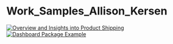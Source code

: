 # Work_Samples_Allison_Kersen
<!DOCTYPE html>
<html lang="en">
<head>
<meta charset="UTF-8">
<meta name="viewport" content="width=device-width, initial-scale=1.0">
<title>Tableau Visualization</title>
</head>
<body>
<div class='tableauPlaceholder' id='viz1714509120923' style='position: relative'><noscript><a href='#'><img alt='Overview and Insights into Product Shipping  ' src='https://public.tableau.com/static/images/Pr/ProductStoryDashboard/FloridaWipes/1_rss.png' style='border: none' /></a></noscript><object class='tableauViz'  style='display:none;'><param name='host_url' value='https%3A%2F%2Fpublic.tableau.com%2F' /> <param name='embed_code_version' value='3' /> <param name='site_root' value='' /><param name='name' value='ProductStoryDashboard/FloridaWipes' /><param name='tabs' value='no' /><param name='toolbar' value='yes' /><param name='static_image' value='https://public.tableau.com/static/images/Pr/ProductStoryDashboard/FloridaWipes/1.png' /> <param name='animate_transition' value='yes' /><param name='display_static_image' value='yes' /><param name='display_spinner' value='yes' /><param name='display_overlay' value='yes' /><param name='display_count' value='yes' /><param name='language' value='en-US' /><param name='filter' value='publish=yes' /></object></div> <script type='text/javascript'> var divElement = document.getElementById('viz1714509120923'); var vizElement = divElement.getElementsByTagName('object')[0]; vizElement.style.width='100%';vizElement.style.height=(vizElement.offsetWidth*0.75)+'px'; var scriptElement = document.createElement('script'); scriptElement.src = 'https://public.tableau.com/javascripts/api/viz_v1.js'; vizElement.parentNode.insertBefore(scriptElement, vizElement); </script>
</body>
</html>


<!DOCTYPE html>
<html lang="en">
<head>
<meta charset="UTF-8">
<meta name="viewport" content="width=device-width, initial-scale=1.0">
<title>Tableau Visualization</title>
</head>
<body>
<div class='tableauPlaceholder' id='viz1714509441488' style='position: relative'><noscript><a href='#'><img alt='Dashboard Package Example ' src='https://public.tableau.com/static/images/Ma/Maintenanceworkbookpackageexample/Story1/1_rss.png' style='border: none' /></a></noscript><object class='tableauViz'  style='display:none;'><param name='host_url' value='https%3A%2F%2Fpublic.tableau.com%2F' /> <param name='embed_code_version' value='3' /> <param name='site_root' value='' /><param name='name' value='Maintenanceworkbookpackageexample/Story1' /><param name='tabs' value='no' /><param name='toolbar' value='yes' /><param name='static_image' value='https://public.tableau.com/static/images/Ma/Maintenanceworkbookpackageexample/Story1/1.png' /> <param name='animate_transition' value='yes' /><param name='display_static_image' value='yes' /><param name='display_spinner' value='yes' /><param name='display_overlay' value='yes' /><param name='display_count' value='yes' /><param name='language' value='en-US' /></object></div> <script type='text/javascript'> var divElement = document.getElementById('viz1714509441488'); var vizElement = divElement.getElementsByTagName('object')[0]; vizElement.style.width='100%';vizElement.style.height=(vizElement.offsetWidth*0.75)+'px'; var scriptElement = document.createElement('script'); scriptElement.src = 'https://public.tableau.com/javascripts/api/viz_v1.js'; vizElement.parentNode.insertBefore(scriptElement, vizElement); </script>
</body>
</html>
